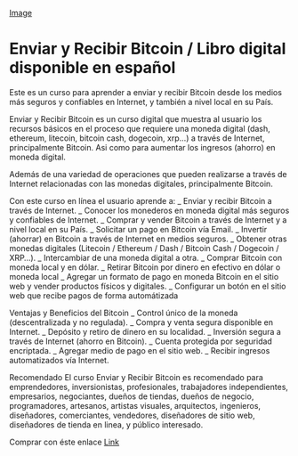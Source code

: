 [Image](https://i2.wp.com/recursosdiario.com/cursos/wp-content/uploads/2020/05/015.png?w=1000&ssl=1)
# Enviar y Recibir Bitcoin / Libro digital disponible en español

Este es un curso para aprender a enviar y recibir Bitcoin desde los medios más seguros y confiables en Internet, y también a nivel local en su País.

Enviar y Recibir Bitcoin es un curso digital que muestra al usuario los recursos básicos en el proceso que requiere una moneda digital (dash, ethereum, litecoin, bitcoin cash, dogecoin, xrp…) a través de Internet, principalmente Bitcoin. Asi como para aumentar los ingresos (ahorro) en moneda digital.

Además de una variedad de operaciones que pueden realizarse a través de Internet relacionadas con las monedas digitales, principalmente Bitcoin.

Con este curso en línea el usuario aprende a:
_ Enviar y recibir Bitcoin a través de Internet.
_ Conocer los monederos en moneda digital más seguros y confiables de Internet.
_ Comprar y vender Bitcoin a través de Internet y a nivel local en su País.
_ Solicitar un pago en Bitcoin vía Email. 
_ Invertir (ahorrar) en Bitcoin a través de Internet en medios seguros.
_ Obtener otras monedas digitales (Litecoin / Ethereum / Dash / Bitcoin Cash / Dogecoin / XRP…).
_ Intercambiar de una moneda digital a otra.
_ Comprar Bitcoin con moneda local y en dólar.
_ Retirar Bitcoin por dinero en efectivo en dólar o moneda local 
_ Agregar un formato de pago en moneda Bitcoin en el sitio web y vender productos físicos y digitales.
_ Configurar un botón en el sitio web que recibe pagos de forma automátizada

Ventajas y Beneficios del Bitcoin
_ Control único de la moneda (descentralizada y no regulada).
_ Compra y venta segura disponible en Internet.
_ Depósito y retiro de dinero en su localidad.
_ Inversión segura a través de Internet (ahorro en Bitcoin).
_ Cuenta protegida por seguridad encriptada.
_ Agregar medio de pago en el sitio web.
_ Recibir ingresos automatizados vía Internet.

Recomendado
El curso Enviar y Recibir Bitcoin es recomendado para emprendedores, inversionistas, profesionales, trabajadores independientes, empresarios, negociantes, dueños de tiendas, dueños de negocio, programadores, artesanos, artistas visuales, arquitectos, ingenieros, diseñadores, comerciantes, vendedores, diseñadores de sitio web, diseñadores de tienda en linea, y público interesado.

Comprar con éste enlace
[Link](https://wp.me/pbuIS5-2Q)
